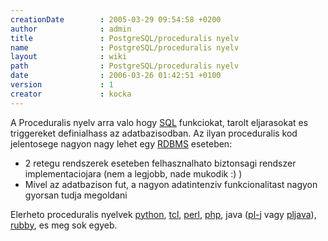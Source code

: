 ```yaml
---
creationDate        : 2005-03-29 09:54:58 +0200 
author              : admin 
title               : PostgreSQL/proceduralis nyelv 
name                : PostgreSQL/proceduralis nyelv 
layout              : wiki 
path                : PostgreSQL/proceduralis nyelv 
date                : 2006-03-26 01:42:51 +0100 
version             : 1 
creator             : kocka 
---
```

A Proceduralis nyelv arra valo hogy [SQL](../SQL.html) funkciokat, tarolt eljarasokat es triggereket definialhass az adatbazisodban. Az ilyan proceduralis kod jelentosege nagyon nagy lehet egy [RDBMS](../RDBMS.html) eseteben:

*   2 retegu rendszerek eseteben felhasznalhato biztonsagi rendszer implementaciojara (nem a legjobb, nade mukodik :) )
*   Mivel az adatbazison fut, a nagyon adatintenziv funkcionalitast nagyon gyorsan tudja megoldani


Elerheto proceduralis nyelvek [python](../python.html), [tcl](../Missing.html), [perl](../perl.html), [php](../PHP.html), java ([pl-j](../PL-J.html) vagy [pljava](../pljava.html)), [rubby](../Missing.html), es meg sok egyeb.
